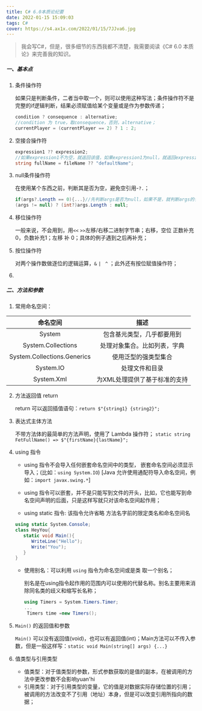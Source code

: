 ```yaml
---
title: C# 6.0本质论纪要
date: 2022-01-15 15:09:03
tags: C#
cover: https://s4.ax1x.com/2022/01/15/7JJva6.jpg
---
```


> 我会写C#，但是，很多细节的东西我都不清楚，我需要阅读《C# 6.0 本质论》来完善我的知识。

##### 一、基本点

1. 条件操作符

   如果只是判断条件，二者当中取一个，则可以使用这种写法；条件操作符不是完整的if逻辑判断，结果必须赋值给某个变量或是作为参数传递；

   ```c#
   condition ? consequence : alternative; 
   //condition 为 true，取consequence，否则，alternative；
   currentPlayer = (currentPlayer == 2) ? 1 : 2;
   ```

2. 空接合操作符

   ```c#
   expression1 ?? expression2;
   //如果expression1不为空，就返回该值，如果expression1为null，就返回expression2的值；
   string fullName = fileName ?? "defaultName";
   ```

3. null条件操作符

   在使用某个东西之前，判断其是否为空，避免空引用-`?.`；

   ```c#
   if(args?.Length == 0){...}//先判断args是否为null，如果不是，就判断args的长度是否为 0；等价于：
   (args != null) ? (int?)args.Length : null;
   ```

   

4. 移位操作符

   一般来说，不会用到，用`<<` `>>`左移/右移二进制字节串；右移，空位 正数补充0，负数补充1；左移 补 0；具体的例子遇到之后再补充；

5. 按位操作符

   对两个操作数做逐位的逻辑运算，`&`  `|` ` ^`  ；此外还有按位赋值操作符；

6. 

##### 二、方法和参数

1. 常用命名空间：

|          命名空间           |             描述             |
| :-------------------------: | :--------------------------: |
|           System            |  包含基元类型，几乎都要用到  |
|     System.Collections      | 处理对象集合。比如列表，字典 |
| System.Collections.Generics |     使用泛型的强类型集合     |
|    System.IO                    |          处理文件和目录                    |
|System.Xml|为XML处理提供了基于标准的支持|

2. 方法返回值 return

   return 可以返回插值语句：`return $"{string1} {string2}";`

3. 表达式主体方法

   不带方法体的最简单的方法声明，使用了 Lambda 操作符；
   `static string FetFullName() => $"{firstName}{lastName}";`

4. using 指令

   - using 指令不会导入任何嵌套命名空间中的类型， 嵌套命名空间必须显示导入；(比如：`using System.IO`)
    [Java 允许使用通配符导入命名空间，例如：`import javax.swing.*`]

   - using 指令可以嵌套，并不是只能写到文件的开头，比如，它也能写到命名空间声明的后面，只是这样写就只对该命名空间起作用；
   - using static 指令:
     该指令允许省略 方法名字前的限定类名和命名空间名
   ```C#
   using static System.Console;
   class HeyYou{
      static void Main(){
         WriteLine("Hello");
         Write("You");
      }
   }
   ```
   - 使用别名：可以利用 `using` 指令为命名空间或是类 取一个别名；

      别名是在using指令起作用的范围内可以使用的代替名称。别名主要用来消除同名类的歧义和缩写长名称；
      ```c#
      using Timers = System.Timers.Timer;
      ...
       Timers time =new Timers();
      ```
5. `Main()` 的返回值和参数

   `Main()` 可以没有返回值(void)，也可以有返回值(int)；Main方法可以不传入参数，但是一般这样写：`static void Main(string[] args) {...}`
   
6. 值类型与引用类型
   - 值类型：对于值类型的参数，形式参数获取的是值的副本，在被调用的方法中更改参数不会影响yuan'hi
   - 引用类型：对于引用类型的变量，它的值是对数据实际存储位置的引用；被调用的方法改变不了引用（地址）本身，但是可以改变引用所指向的数据；

   
